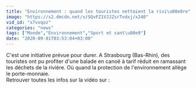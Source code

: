 ```yaml
---
title: "Environnement : quand les touristes nettoient la rivi\u00e8re"
image: "https://s2.dmcdn.net/v/SQvFZ1VJJZsrTvdxj/x240"
vid_id: "x7vvqoz"
categories: "news"
tags: ["Monde","Environnement","Sport et sant\u00e9"]
date: "2020-09-01T03:53:04+03:00"
---
```

C'est une initiative prévue pour durer. A Strasbourg (Bas-Rhin), des touristes ont pu profiter d'une balade en canoë à tarif réduit en ramassant les déchets de la rivière. Où quand la protection de l'environnement allège le porte-monnaie.  <br>Retrouver toutes les infos sur la vidéo sur : 
